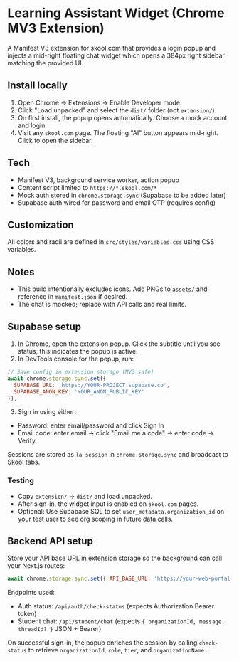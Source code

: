 # Learning Assistant Widget (Chrome MV3 Extension)

A Manifest V3 extension for skool.com that provides a login popup and injects a mid-right floating chat widget which opens a 384px right sidebar matching the provided UI.

## Install locally

1. Open Chrome → Extensions → Enable Developer mode.
2. Click "Load unpacked" and select the `dist/` folder (not `extension/`).
3. On first install, the popup opens automatically. Choose a mock account and login.
4. Visit any `skool.com` page. The floating "AI" button appears mid‑right. Click to open the sidebar.

## Tech

- Manifest V3, background service worker, action popup
- Content script limited to `https://*.skool.com/*`
- Mock auth stored in `chrome.storage.sync` (Supabase to be added later)
 - Supabase auth wired for password and email OTP (requires config)

## Customization

All colors and radii are defined in `src/styles/variables.css` using CSS variables.

## Notes

- This build intentionally excludes icons. Add PNGs to `assets/` and reference in `manifest.json` if desired.
- The chat is mocked; replace with API calls and real limits.

## Supabase setup

1. In Chrome, open the extension popup. Click the subtitle until you see status; this indicates the popup is active.
2. In DevTools console for the popup, run:

```js
// Save config in extension storage (MV3 safe)
await chrome.storage.sync.set({
  SUPABASE_URL: 'https://YOUR-PROJECT.supabase.co',
  SUPABASE_ANON_KEY: 'YOUR_ANON_PUBLIC_KEY'
});
```

3. Sign in using either:
- Password: enter email/password and click Sign In
- Email code: enter email → click "Email me a code" → enter code → Verify

Sessions are stored as `la_session` in `chrome.storage.sync` and broadcast to Skool tabs.

### Testing
- Copy `extension/` → `dist/` and load unpacked.
- After sign-in, the widget input is enabled on `skool.com` pages.
- Optional: Use Supabase SQL to set `user_metadata.organization_id` on your test user to see org scoping in future data calls.

## Backend API setup

Store your API base URL in extension storage so the background can call your Next.js routes:

```js
await chrome.storage.sync.set({ API_BASE_URL: 'https://your-web-portal-domain.com' });
```

Endpoints used:
- Auth status: `/api/auth/check-status` (expects Authorization Bearer token)
- Student chat: `/api/student/chat` (expects `{ organizationId, message, threadId? }` JSON + Bearer)

On successful sign-in, the popup enriches the session by calling `check-status` to retrieve `organizationId`, `role`, `tier`, and `organizationName`.

